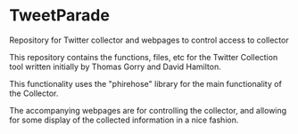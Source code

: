 # TweetParade
Repository for Twitter collector and webpages to control access to collector

This repository contains the functions, files, etc for the Twitter Collection 
tool written initially by Thomas Gorry and David Hamilton. 

This functionality uses the "phirehose" library for the main functionality of the 
Collector.  

The accompanying webpages are for controlling the collector, and allowing for 
some display of the collected information in a nice fashion.  
